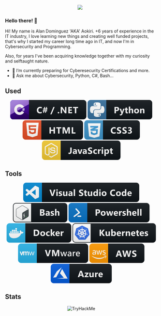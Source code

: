 <p align='center'>
<a href="https://www.linkedin.com/in/acdr/"><img height="64" src="https://cdn1.iconfinder.com/data/icons/logotypes/32/circle-linkedin-512.png"></a>&nbsp;&nbsp;
</p>  

### Hello there! 👋

Hi! My name is Alan Dominguez 'AKA' Aokiri.
+6 years of experience in the IT industry, I love learning new things and creating well funded projects, that's why I started my career long time ago in IT, and now I'm in Cybersecurity and Programming.

Also, for years I've been acquiring knowledge together with my curiosity and selftaught nature.

- 🌱 I’m currently preparing for Cyberesecurity Certifications and more.
- 💬 Ask me about Cybersecurity, Python, C#, Bash...

## Used

   <p align="center">
      <img src="https://github.com/Aokiri/Aokiri/blob/main/Assets/csharp_dotnet.svg" />
      <img src="https://github.com/Aokiri/Aokiri/blob/main/Assets/python.svg" />
      <img src="https://github.com/Aokiri/Aokiri/blob/main/Assets/html.svg" />
      <img src="https://github.com/Aokiri/Aokiri/blob/main/Assets/css3.svg" />
      <img src="https://github.com/Aokiri/Aokiri/blob/main/Assets/js.svg" />
   </p>  

## Tools

   <p align="center">
      <img src="https://github.com/Aokiri/Aokiri/blob/main/Assets/visualstudio_code.svg" />
      <img src="https://github.com/Aokiri/Aokiri/blob/main/Assets/bash.svg" />
      <img src="https://github.com/Aokiri/Aokiri/blob/main/Assets/powershell.svg" />
      <img src="https://github.com/Aokiri/Aokiri/blob/main/Assets/docker.svg" />
      <img src="https://github.com/Aokiri/Aokiri/blob/main/Assets/kubernetes.svg" />
      <img src="https://github.com/Aokiri/Aokiri/blob/main/Assets/vmware.svg" />
      <img src="https://github.com/Aokiri/Aokiri/blob/main/Assets/aws.svg" />
      <img src="https://github.com/Aokiri/Aokiri/blob/main/Assets/azure.svg" />
   </p>
   
## Stats   

   <p align="center">
      <img src="https://tryhackme-badges.s3.amazonaws.com/Aokiri.png" alt="TryHackMe">
   </p>



